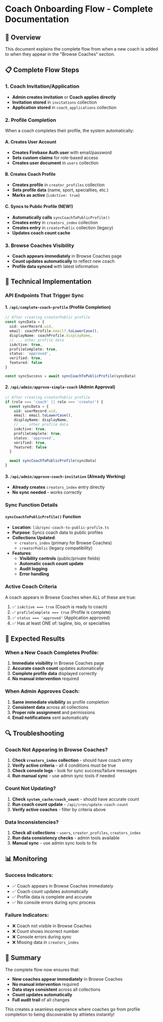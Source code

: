 # Coach Onboarding Flow - Complete Documentation

## 🎯 Overview
This document explains the complete flow from when a new coach is added to when they appear in the "Browse Coaches" section.

## 📋 Complete Flow Steps

### 1. Coach Invitation/Application
- **Admin creates invitation** or **Coach applies directly**
- **Invitation stored** in `invitations` collection
- **Application stored** in `coach_applications` collection

### 2. Profile Completion
When a coach completes their profile, the system automatically:

#### A. Creates User Account
- **Creates Firebase Auth user** with email/password
- **Sets custom claims** for role-based access
- **Creates user document** in `users` collection

#### B. Creates Coach Profile
- **Creates profile** in `creator_profiles` collection
- **Sets profile data** (name, sport, specialties, etc.)
- **Marks as active** (`isActive: true`)

#### C. Syncs to Public Profile (NEW!)
- **Automatically calls** `syncCoachToPublicProfile()`
- **Creates entry** in `creators_index` collection
- **Creates entry** in `creatorPublic` collection (legacy)
- **Updates coach count cache**

### 3. Browse Coaches Visibility
- **Coach appears immediately** in Browse Coaches page
- **Count updates automatically** to reflect new coach
- **Profile data synced** with latest information

## 🔧 Technical Implementation

### API Endpoints That Trigger Sync

#### 1. `/api/complete-coach-profile` (Profile Completion)
```typescript
// After creating creatorPublic profile
const syncData = {
  uid: userRecord.uid,
  email: coachProfile.email?.toLowerCase(),
  displayName: coachProfile.displayName,
  // ... other profile data
  isActive: true,
  profileComplete: true,
  status: 'approved',
  verified: true,
  featured: false
}

const syncSuccess = await syncCoachToPublicProfile(syncData)
```

#### 2. `/api/admin/approve-simple-coach` (Admin Approval)
```typescript
// After creating creatorPublic profile
if (role === 'coach' || role === 'creator') {
  const syncData = {
    uid: userRecord.uid,
    email: email.toLowerCase(),
    displayName: displayName,
    // ... other profile data
    isActive: true,
    profileComplete: true,
    status: 'approved',
    verified: true,
    featured: false
  }
  
  await syncCoachToPublicProfile(syncData)
}
```

#### 3. `/api/admin/approve-coach-invitation` (Already Working)
- **Already creates** `creators_index` entry directly
- **No sync needed** - works correctly

### Sync Function Details

#### `syncCoachToPublicProfile()` Function
- **Location**: `lib/sync-coach-to-public-profile.ts`
- **Purpose**: Syncs coach data to public profiles
- **Collections Updated**:
  - `creators_index` (primary for Browse Coaches)
  - `creatorPublic` (legacy compatibility)
- **Features**:
  - **Visibility controls** (public/private fields)
  - **Automatic coach count update**
  - **Audit logging**
  - **Error handling**

### Active Coach Criteria

A coach appears in Browse Coaches when ALL of these are true:
1. ✅ `isActive === true` (Coach is ready to coach)
2. ✅ `profileComplete === true` (Profile is complete)
3. ✅ `status === 'approved'` (Application approved)
4. ✅ Has at least ONE of: tagline, bio, or specialties

## 🚀 Expected Results

### When a New Coach Completes Profile:
1. **Immediate visibility** in Browse Coaches page
2. **Accurate coach count** updates automatically
3. **Complete profile data** displayed correctly
4. **No manual intervention** required

### When Admin Approves Coach:
1. **Same immediate visibility** as profile completion
2. **Consistent data** across all collections
3. **Proper role assignment** and permissions
4. **Email notifications** sent automatically

## 🔍 Troubleshooting

### Coach Not Appearing in Browse Coaches?
1. **Check `creators_index` collection** - should have coach entry
2. **Verify active criteria** - all 4 conditions must be true
3. **Check console logs** - look for sync success/failure messages
4. **Run manual sync** - use admin sync tools if needed

### Count Not Updating?
1. **Check `system_cache/coach_count`** - should have accurate count
2. **Run coach count update** - `/api/cron/update-coach-count`
3. **Verify active coaches** - filter by criteria above

### Data Inconsistencies?
1. **Check all collections** - `users`, `creator_profiles`, `creators_index`
2. **Run data consistency checks** - admin tools available
3. **Manual sync** - use admin sync tools to fix

## 📊 Monitoring

### Success Indicators:
- ✅ Coach appears in Browse Coaches immediately
- ✅ Coach count updates automatically
- ✅ Profile data is complete and accurate
- ✅ No console errors during sync process

### Failure Indicators:
- ❌ Coach not visible in Browse Coaches
- ❌ Count shows incorrect number
- ❌ Console errors during sync
- ❌ Missing data in `creators_index`

## 🎉 Summary

The complete flow now ensures that:
- **New coaches appear immediately** in Browse Coaches
- **No manual intervention** required
- **Data stays consistent** across all collections
- **Count updates automatically**
- **Full audit trail** of all changes

This creates a seamless experience where coaches go from profile completion to being discoverable by athletes instantly!
